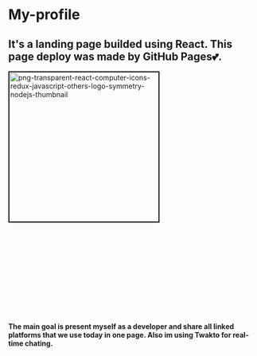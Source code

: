 # My-profile
<h2>It's a landing page builded using React. This page deploy was made by GitHub Pages💕.</h2>
<div style="display: flex; margin-bottom: 200px;">
<img src="https://i.ibb.co/CQtVj6f/png-transparent-react-computer-icons-redux-javascript-others-logo-symmetry-nodejs-thumbnail.png" alt="png-transparent-react-computer-icons-redux-javascript-others-logo-symmetry-nodejs-thumbnail" border="2" width="300">
</div>
<b>
The main goal is present myself as a developer and share all linked platforms that we use today in one page. Also im using Twakto for real-time chating. </b>
